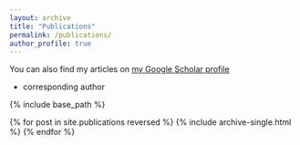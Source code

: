 ```yaml
---
layout: archive
title: "Publications"
permalink: /publications/
author_profile: true
---
```


You can also find my articles on [my Google Scholar profile](https://scholar.google.com/citations?user=0Uy0GnoAAAAJ&hl=en)
* corresponding author

{% include base_path %}

{% for post in site.publications reversed %}
  {% include archive-single.html %}
{% endfor %}
